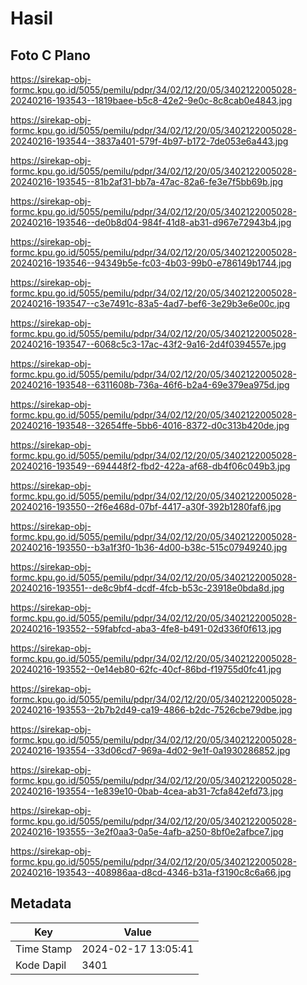 # Hasil

## Foto C Plano

https://sirekap-obj-formc.kpu.go.id/5055/pemilu/pdpr/34/02/12/20/05/3402122005028-20240216-193543--1819baee-b5c8-42e2-9e0c-8c8cab0e4843.jpg

https://sirekap-obj-formc.kpu.go.id/5055/pemilu/pdpr/34/02/12/20/05/3402122005028-20240216-193544--3837a401-579f-4b97-b172-7de053e6a443.jpg

https://sirekap-obj-formc.kpu.go.id/5055/pemilu/pdpr/34/02/12/20/05/3402122005028-20240216-193545--81b2af31-bb7a-47ac-82a6-fe3e7f5bb69b.jpg

https://sirekap-obj-formc.kpu.go.id/5055/pemilu/pdpr/34/02/12/20/05/3402122005028-20240216-193546--de0b8d04-984f-41d8-ab31-d967e72943b4.jpg

https://sirekap-obj-formc.kpu.go.id/5055/pemilu/pdpr/34/02/12/20/05/3402122005028-20240216-193546--94349b5e-fc03-4b03-99b0-e786149b1744.jpg

https://sirekap-obj-formc.kpu.go.id/5055/pemilu/pdpr/34/02/12/20/05/3402122005028-20240216-193547--c3e7491c-83a5-4ad7-bef6-3e29b3e6e00c.jpg

https://sirekap-obj-formc.kpu.go.id/5055/pemilu/pdpr/34/02/12/20/05/3402122005028-20240216-193547--6068c5c3-17ac-43f2-9a16-2d4f0394557e.jpg

https://sirekap-obj-formc.kpu.go.id/5055/pemilu/pdpr/34/02/12/20/05/3402122005028-20240216-193548--6311608b-736a-46f6-b2a4-69e379ea975d.jpg

https://sirekap-obj-formc.kpu.go.id/5055/pemilu/pdpr/34/02/12/20/05/3402122005028-20240216-193548--32654ffe-5bb6-4016-8372-d0c313b420de.jpg

https://sirekap-obj-formc.kpu.go.id/5055/pemilu/pdpr/34/02/12/20/05/3402122005028-20240216-193549--694448f2-fbd2-422a-af68-db4f06c049b3.jpg

https://sirekap-obj-formc.kpu.go.id/5055/pemilu/pdpr/34/02/12/20/05/3402122005028-20240216-193550--2f6e468d-07bf-4417-a30f-392b1280faf6.jpg

https://sirekap-obj-formc.kpu.go.id/5055/pemilu/pdpr/34/02/12/20/05/3402122005028-20240216-193550--b3a1f3f0-1b36-4d00-b38c-515c07949240.jpg

https://sirekap-obj-formc.kpu.go.id/5055/pemilu/pdpr/34/02/12/20/05/3402122005028-20240216-193551--de8c9bf4-dcdf-4fcb-b53c-23918e0bda8d.jpg

https://sirekap-obj-formc.kpu.go.id/5055/pemilu/pdpr/34/02/12/20/05/3402122005028-20240216-193552--59fabfcd-aba3-4fe8-b491-02d336f0f613.jpg

https://sirekap-obj-formc.kpu.go.id/5055/pemilu/pdpr/34/02/12/20/05/3402122005028-20240216-193552--0e14eb80-62fc-40cf-86bd-f19755d0fc41.jpg

https://sirekap-obj-formc.kpu.go.id/5055/pemilu/pdpr/34/02/12/20/05/3402122005028-20240216-193553--2b7b2d49-ca19-4866-b2dc-7526cbe79dbe.jpg

https://sirekap-obj-formc.kpu.go.id/5055/pemilu/pdpr/34/02/12/20/05/3402122005028-20240216-193554--33d06cd7-969a-4d02-9e1f-0a1930286852.jpg

https://sirekap-obj-formc.kpu.go.id/5055/pemilu/pdpr/34/02/12/20/05/3402122005028-20240216-193554--1e839e10-0bab-4cea-ab31-7cfa842efd73.jpg

https://sirekap-obj-formc.kpu.go.id/5055/pemilu/pdpr/34/02/12/20/05/3402122005028-20240216-193555--3e2f0aa3-0a5e-4afb-a250-8bf0e2afbce7.jpg

https://sirekap-obj-formc.kpu.go.id/5055/pemilu/pdpr/34/02/12/20/05/3402122005028-20240216-193543--408986aa-d8cd-4346-b31a-f3190c8c6a66.jpg


## Metadata

| Key        | Value               |
| ---------- | ------------------- |
| Time Stamp | 2024-02-17 13:05:41 |
| Kode Dapil | 3401                |



